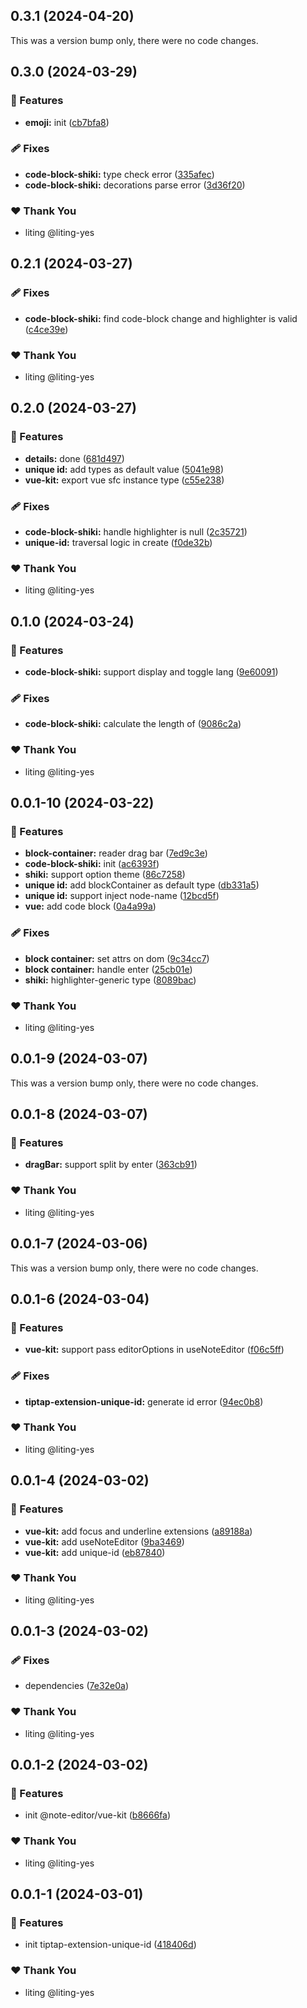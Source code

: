 ## 0.3.1 (2024-04-20)

This was a version bump only, there were no code changes.

## 0.3.0 (2024-03-29)


### 🚀 Features

- **emoji:** init ([cb7bfa8](https://github.com/liting-yes/note-editor/commit/cb7bfa8))

### 🩹 Fixes

- **code-block-shiki:** type check error ([335afec](https://github.com/liting-yes/note-editor/commit/335afec))
- **code-block-shiki:** decorations parse error ([3d36f20](https://github.com/liting-yes/note-editor/commit/3d36f20))

### ❤️  Thank You

- liting @liting-yes

## 0.2.1 (2024-03-27)


### 🩹 Fixes

- **code-block-shiki:** find code-block change and highlighter is valid ([c4ce39e](https://github.com/liting-yes/note-editor/commit/c4ce39e))

### ❤️  Thank You

- liting @liting-yes

## 0.2.0 (2024-03-27)


### 🚀 Features

- **details:** done ([681d497](https://github.com/liting-yes/note-editor/commit/681d497))
- **unique id:** add types as default value ([5041e98](https://github.com/liting-yes/note-editor/commit/5041e98))
- **vue-kit:** export vue sfc instance type ([c55e238](https://github.com/liting-yes/note-editor/commit/c55e238))

### 🩹 Fixes

- **code-block-shiki:** handle highlighter is null ([2c35721](https://github.com/liting-yes/note-editor/commit/2c35721))
- **unique-id:** traversal logic in create ([f0de32b](https://github.com/liting-yes/note-editor/commit/f0de32b))

### ❤️  Thank You

- liting @liting-yes

## 0.1.0 (2024-03-24)


### 🚀 Features

- **code-block-shiki:** support display and toggle lang ([9e60091](https://github.com/liting-yes/note-editor/commit/9e60091))

### 🩹 Fixes

- **code-block-shiki:** calculate the length of ([9086c2a](https://github.com/liting-yes/note-editor/commit/9086c2a))

### ❤️  Thank You

- liting @liting-yes

## 0.0.1-10 (2024-03-22)


### 🚀 Features

- **block-container:** reader drag bar ([7ed9c3e](https://github.com/liting-yes/note-editor/commit/7ed9c3e))
- **code-block-shiki:** init ([ac6393f](https://github.com/liting-yes/note-editor/commit/ac6393f))
- **shiki:** support option theme ([86c7258](https://github.com/liting-yes/note-editor/commit/86c7258))
- **unique id:** add blockContainer as default type ([db331a5](https://github.com/liting-yes/note-editor/commit/db331a5))
- **unique id:** support inject node-name ([12bcd5f](https://github.com/liting-yes/note-editor/commit/12bcd5f))
- **vue:** add code block ([0a4a99a](https://github.com/liting-yes/note-editor/commit/0a4a99a))

### 🩹 Fixes

- **block container:** set attrs on dom ([9c34cc7](https://github.com/liting-yes/note-editor/commit/9c34cc7))
- **block container:** handle enter ([25cb01e](https://github.com/liting-yes/note-editor/commit/25cb01e))
- **shiki:** highlighter-generic type ([8089bac](https://github.com/liting-yes/note-editor/commit/8089bac))

### ❤️  Thank You

- liting @liting-yes

## 0.0.1-9 (2024-03-07)

This was a version bump only, there were no code changes.

## 0.0.1-8 (2024-03-07)


### 🚀 Features

- **dragBar:** support split by enter ([363cb91](https://github.com/liting-yes/note-editor/commit/363cb91))

### ❤️  Thank You

- liting @liting-yes

## 0.0.1-7 (2024-03-06)

This was a version bump only, there were no code changes.

## 0.0.1-6 (2024-03-04)


### 🚀 Features

- **vue-kit:** support pass editorOptions in useNoteEditor ([f06c5ff](https://github.com/liting-yes/note-editor/commit/f06c5ff))

### 🩹 Fixes

- **tiptap-extension-unique-id:** generate id error ([94ec0b8](https://github.com/liting-yes/note-editor/commit/94ec0b8))

### ❤️  Thank You

- liting @liting-yes

## 0.0.1-4 (2024-03-02)


### 🚀 Features

- **vue-kit:** add focus and underline extensions ([a89188a](https://github.com/liting-yes/note-editor/commit/a89188a))
- **vue-kit:** add useNoteEditor ([9ba3469](https://github.com/liting-yes/note-editor/commit/9ba3469))
- **vue-kit:** add unique-id ([eb87840](https://github.com/liting-yes/note-editor/commit/eb87840))

### ❤️  Thank You

- liting @liting-yes

## 0.0.1-3 (2024-03-02)


### 🩹 Fixes

- dependencies ([7e32e0a](https://github.com/liting-yes/note-editor/commit/7e32e0a))

### ❤️  Thank You

- liting @liting-yes

## 0.0.1-2 (2024-03-02)


### 🚀 Features

- init @note-editor/vue-kit ([b8666fa](https://github.com/liting-yes/note-editor/commit/b8666fa))

### ❤️  Thank You

- liting @liting-yes

## 0.0.1-1 (2024-03-01)


### 🚀 Features

- init tiptap-extension-unique-id ([418406d](https://github.com/liting-yes/note-editor/commit/418406d))

### ❤️  Thank You

- liting @liting-yes